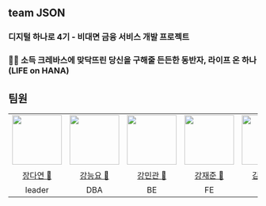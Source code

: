 ## team JSON
### 디지털 하나로 4기 - 비대면 금융 서비스 개발 프로젝트

### 🧗🏻 소득 크레바스에 맞닥뜨린 당신을 구해줄 든든한 동반자, 라이프 온 하나 (LIFE on HANA)

## 팀원
<table>
  <tr>
    <td><img src="https://github.com/jangdayeon.png" width="100px" /></td>
		<td><img src="https://github.com/teadmu.png" width="100px" /></td>
    <td><img src="https://github.com/mingwan21.png" width="100px" /></td>
    <td><img src="https://github.com/BBZJUN.png" width="100px" /></td>
		<td><img src="https://github.com/yena45.png" width="100px" /></td>
    <td><img src="https://github.com/Kyoungeun-creator.png" width="100px" /></td>
    <td><img src="https://github.com/hyemch.png" width="100px" /></td>
    
  </tr>
  <tr>
  <td align="center"><a href="https://github.com/jangdayeon">장다연 🐳</a></td>	
  <td align="center"><a href="https://github.com/teadmu">강능요 🦥</a></td>
  <td align="center"><a href="https://github.com/mingwan21">강민관 🐢</a></td>
  <td align="center"><a href="https://github.com/BBZJUN">강재준 🐣</a></td>
  <td align="center"><a href="https://github.com/yena45">김예나 🦧</a></td>
  <td align="center"><a href="https://github.com/KyoungEun-creator">조경은 🐿️</a></td>
  <td align="center"><a href="https://github.com/jangdayeon">천혜민 🧚🏻‍♀️</a></td>	
  </tr>
  	<tr>
    	<td align="center">leader</td>
    	<td align="center">DBA</td>
    	<td align="center">BE</td>
    	<td align="center">FE</td>
    	<td align="center">BE</td>
    	<td align="center">FE</td>
	<td align="center">infra</td>
  </tr>
</table>
